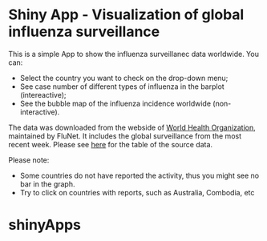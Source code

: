 # Shiny App - Visualization of global influenza surveillance

This is a simple App to show the influenza surveillanec data worldwide. You can:

  - Select the country you want to check on the drop-down menu;
  - See case number of different types of influenza in the barplot (intereactive);
  - See the bubble map of the influenza incidence worldwide (non-interactive). 



The data was downloaded from the webside of [World Health Organization][df1], maintained by FluNet. It includes the global surveillance from the most recent week. Please see [here][df2] for the table of the source data.

Please note:

  - Some countries do not have reported the activity, thus you might see no bar in the graph.
  - Try to click on countries with reports, such as Australia, Combodia, etc





   [df1]: <http://www.who.int/en/>
   [df2]: <http://gamapserver.who.int/gareports/Default.aspx?ReportNo=2>
  # shinyApps
